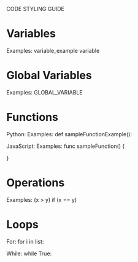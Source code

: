 CODE STYLING GUIDE

# Variables

Examples:
variable_example
variable

# Global Variables

Examples:
GLOBAL_VARIABLE

# Functions
Python:
Examples:
def sampleFunctionExample():

JavaScript:
Examples:
func sampleFunction() {

}

# Operations

Examples:
(x > y)
if (x == y)

# Loops

For:
for i in list:

While:
while True:

